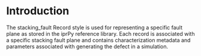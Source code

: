 # Introduction

The stacking_fault Record style is used for representing a specific 
fault plane as stored in the iprPy reference library. Each record is
associated with a specific stacking fault plane and contains characterization 
metadata and parameters associated with generating the defect in a simulation.
